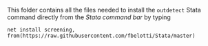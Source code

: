 This folder contains all the files needed to install the `outdetect` Stata command directly from the _Stata command bar_ by typing

`net install screening, from(https://raw.githubusercontent.com/fbelotti/Stata/master)`

